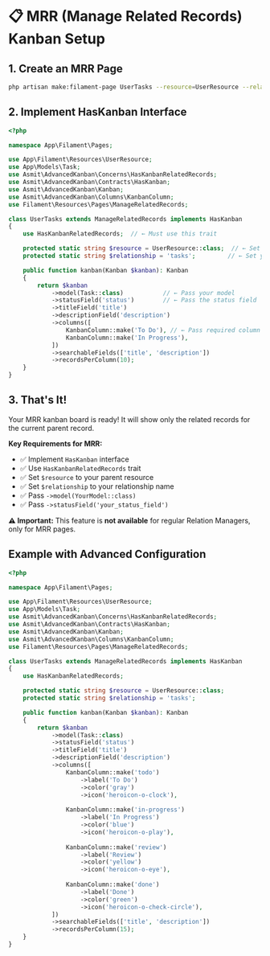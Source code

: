 # 📋 MRR (Manage Related Records) Kanban Setup

## 1. Create an MRR Page

```bash
php artisan make:filament-page UserTasks --resource=UserResource --relationship=tasks
```

## 2. Implement HasKanban Interface

```php
<?php

namespace App\Filament\Pages;

use App\Filament\Resources\UserResource;
use App\Models\Task;
use Asmit\AdvancedKanban\Concerns\HasKanbanRelatedRecords;
use Asmit\AdvancedKanban\Contracts\HasKanban;
use Asmit\AdvancedKanban\Kanban;
use Asmit\AdvancedKanban\Columns\KanbanColumn;
use Filament\Resources\Pages\ManageRelatedRecords;

class UserTasks extends ManageRelatedRecords implements HasKanban
{
    use HasKanbanRelatedRecords;  // ← Must use this trait

    protected static string $resource = UserResource::class;  // ← Set your resource
    protected static string $relationship = 'tasks';         // ← Set your relationship

    public function kanban(Kanban $kanban): Kanban
    {
        return $kanban
            ->model(Task::class)           // ← Pass your model
            ->statusField('status')        // ← Pass the status field
            ->titleField('title')
            ->descriptionField('description')
            ->columns([
                KanbanColumn::make('To Do'), // ← Pass required column
                KanbanColumn::make('In Progress'),
            ])
            ->searchableFields(['title', 'description'])
            ->recordsPerColumn(10);
    }
}
```

## 3. That's It!

Your MRR kanban board is ready! It will show only the related records for the current parent record.

**Key Requirements for MRR:**
- ✅ Implement `HasKanban` interface
- ✅ Use `HasKanbanRelatedRecords` trait
- ✅ Set `$resource` to your parent resource
- ✅ Set `$relationship` to your relationship name
- ✅ Pass `->model(YourModel::class)`
- ✅ Pass `->statusField('your_status_field')`

**⚠️ Important:** This feature is **not available** for regular Relation Managers, only for MRR pages.

## Example with Advanced Configuration

```php
<?php

namespace App\Filament\Pages;

use App\Filament\Resources\UserResource;
use App\Models\Task;
use Asmit\AdvancedKanban\Concerns\HasKanbanRelatedRecords;
use Asmit\AdvancedKanban\Contracts\HasKanban;
use Asmit\AdvancedKanban\Kanban;
use Asmit\AdvancedKanban\Columns\KanbanColumn;
use Filament\Resources\Pages\ManageRelatedRecords;

class UserTasks extends ManageRelatedRecords implements HasKanban
{
    use HasKanbanRelatedRecords;

    protected static string $resource = UserResource::class;
    protected static string $relationship = 'tasks';

    public function kanban(Kanban $kanban): Kanban
    {
        return $kanban
            ->model(Task::class)
            ->statusField('status')
            ->titleField('title')
            ->descriptionField('description')
            ->columns([
                KanbanColumn::make('todo')
                    ->label('To Do')
                    ->color('gray')
                    ->icon('heroicon-o-clock'),
                
                KanbanColumn::make('in-progress')
                    ->label('In Progress')
                    ->color('blue')
                    ->icon('heroicon-o-play'),
                
                KanbanColumn::make('review')
                    ->label('Review')
                    ->color('yellow')
                    ->icon('heroicon-o-eye'),
                
                KanbanColumn::make('done')
                    ->label('Done')
                    ->color('green')
                    ->icon('heroicon-o-check-circle'),
            ])
            ->searchableFields(['title', 'description'])
            ->recordsPerColumn(15);
    }
}
``` 